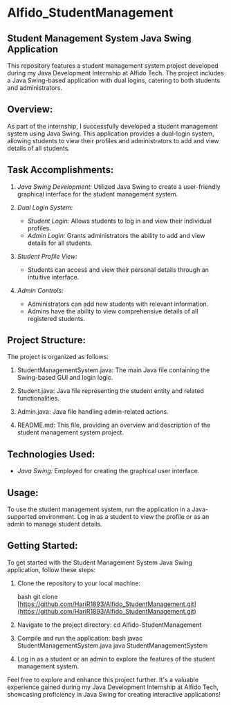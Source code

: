 # Alfido_StudentManagement

## Student Management System Java Swing Application

This repository features a student management system project developed during my Java Development Internship at Alfido Tech. The project includes a Java Swing-based application with dual logins, catering to both students and administrators.

## Overview:
As part of the internship, I successfully developed a student management system using Java Swing. This application provides a dual-login system, allowing students to view their profiles and administrators to add and view details of all students.

## Task Accomplishments:
1. *Java Swing Development:* Utilized Java Swing to create a user-friendly graphical interface for the student management system.

2. *Dual Login System:*
   - *Student Login:* Allows students to log in and view their individual profiles.
   - *Admin Login:* Grants administrators the ability to add and view details for all students.

3. *Student Profile View:*
   - Students can access and view their personal details through an intuitive interface.

4. *Admin Controls:*
   - Administrators can add new students with relevant information.
   - Admins have the ability to view comprehensive details of all registered students.

## Project Structure:
The project is organized as follows:

1. StudentManagementSystem.java: The main Java file containing the Swing-based GUI and login logic.

2. Student.java: Java file representing the student entity and related functionalities.

3. Admin.java: Java file handling admin-related actions.

4. README.md: This file, providing an overview and description of the student management system project.

## Technologies Used:
- *Java Swing:* Employed for creating the graphical user interface.

## Usage:
To use the student management system, run the application in a Java-supported environment. Log in as a student to view the profile or as an admin to manage student details.

## Getting Started:
To get started with the Student Management System Java Swing application, follow these steps:

1. Clone the repository to your local machine:

   bash
   git clone [https://github.com/HariR1893/Alfido_StudentManagement.git](https://github.com/HariR1893/Alfido_StudentManagement.git)
   

2. Navigate to the project directory:
   cd Alfido-StudentManagement

3. Compile and run the application:
   bash
   javac StudentManagementSystem.java
   java StudentManagementSystem
   

4. Log in as a student or an admin to explore the features of the student management system.

Feel free to explore and enhance this project further. It's a valuable experience gained during my Java Development Internship at Alfido Tech, showcasing proficiency in Java Swing for creating interactive applications!
